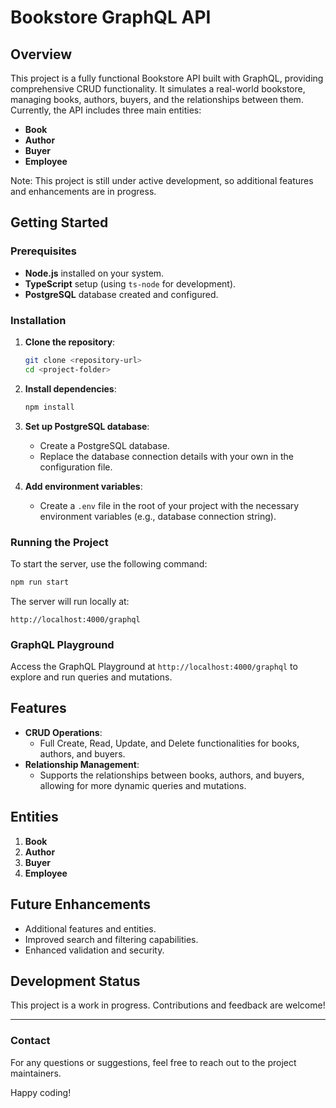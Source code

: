 # Bookstore GraphQL API

## Overview

This project is a fully functional Bookstore API built with GraphQL, providing comprehensive CRUD functionality. It simulates a real-world bookstore, managing books, authors, buyers, and the relationships between them. Currently, the API includes three main entities:

- **Book**
- **Author**
- **Buyer**
- **Employee**

Note: This project is still under active development, so additional features and enhancements are in progress.

## Getting Started

### Prerequisites

- **Node.js** installed on your system.
- **TypeScript** setup (using `ts-node` for development).
- **PostgreSQL** database created and configured.

### Installation

1. **Clone the repository**:

   ```bash
   git clone <repository-url>
   cd <project-folder>
   ```

2. **Install dependencies**:

   ```bash
   npm install
   ```

3. **Set up PostgreSQL database**:

   - Create a PostgreSQL database.
   - Replace the database connection details with your own in the configuration file.

4. **Add environment variables**:
   - Create a `.env` file in the root of your project with the necessary environment variables (e.g., database connection string).

### Running the Project

To start the server, use the following command:

```bash
npm run start
```

The server will run locally at:

```
http://localhost:4000/graphql
```

### GraphQL Playground

Access the GraphQL Playground at `http://localhost:4000/graphql` to explore and run queries and mutations.

## Features

- **CRUD Operations**:
  - Full Create, Read, Update, and Delete functionalities for books, authors, and buyers.
- **Relationship Management**:
  - Supports the relationships between books, authors, and buyers, allowing for more dynamic queries and mutations.

## Entities

1. **Book**
2. **Author**
3. **Buyer**
4. **Employee**

## Future Enhancements

- Additional features and entities.
- Improved search and filtering capabilities.
- Enhanced validation and security.

## Development Status

This project is a work in progress. Contributions and feedback are welcome!

---

### Contact

For any questions or suggestions, feel free to reach out to the project maintainers.

Happy coding!
